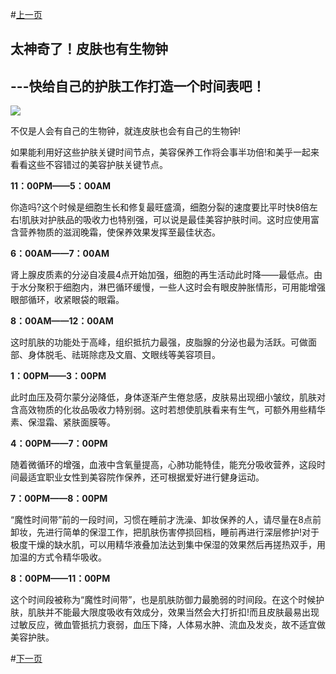 #[上一页](/kankan/get/h007.md)
## 太神奇了！皮肤也有生物钟

## ---快给自己的护肤工作打造一个时间表吧！

**![](/kankan/h008.jpg)**

不仅是人会有自己的生物钟，就连皮肤也会有自己的生物钟!

如果能利用好这些护肤关键时间节点，美容保养工作将会事半功倍!和美乎一起来看看这些不容错过的美容护肤关键节点。

**11：00PM——5：00AM**

你造吗?这个时候是细胞生长和修复最旺盛滴，细胞分裂的速度要比平时快8倍左右!肌肤对护肤品的吸收力也特别强，可以说是最佳美容护肤时间。这时应使用富含营养物质的滋润晚霜，使保养效果发挥至最佳状态。

**6：00AM——7：00AM**

肾上腺皮质素的分泌自凌晨4点开始加强，细胞的再生活动此时降——最低点。由于水分聚积于细胞内，淋巴循环缓慢，一些人这时会有眼皮肿胀情形，可用能增强眼部循环，收紧眼袋的眼霜。

**8：00AM——12：00AM**

这时肌肤的功能处于高峰，组织抵抗力最强，皮脂腺的分泌也最为活跃。可做面部、身体脱毛、祛斑除痣及文眉、文眼线等美容项目。

 **1：00PM——3：00PM**

此时血压及荷尔蒙分泌降低，身体逐渐产生倦怠感，皮肤易出现细小皱纹，肌肤对含高效物质的化妆品吸收力特别弱。这时若想使肌肤看来有生气，可额外用些精华素、保湿霜、紧肤面膜等。

**4：00PM——7：00PM**

随着微循环的增强，血液中含氧量提高，心肺功能特佳，能充分吸收营养，这段时间最适宜职业女性到美容院作保养，还可根据爱好进行健身运动。

**7：00PM——8：00PM**

“魔性时间带”前的一段时间，习惯在睡前才洗澡、卸妆保养的人，请尽量在8点前卸妆，先进行简单的保湿工作，把肌肤伤害停损回档，睡前再进行深层修护!对于极度干燥的缺水肌，可以用精华液叠加法达到集中保湿的效果然后再搓热双手，用加温的方式令精华吸收。

**8：00PM——11：00PM**

这个时间段被称为“魔性时间带”，也是肌肤防御力最脆弱的时间段。在这个时候护肤，肌肤并不能最大限度吸收有效成分，效果当然会大打折扣!而且皮肤最易出现过敏反应，微血管抵抗力衰弱，血压下降，人体易水肿、流血及发炎，故不适宜做美容护肤。


#[下一页](/kankan/get/h009.md)